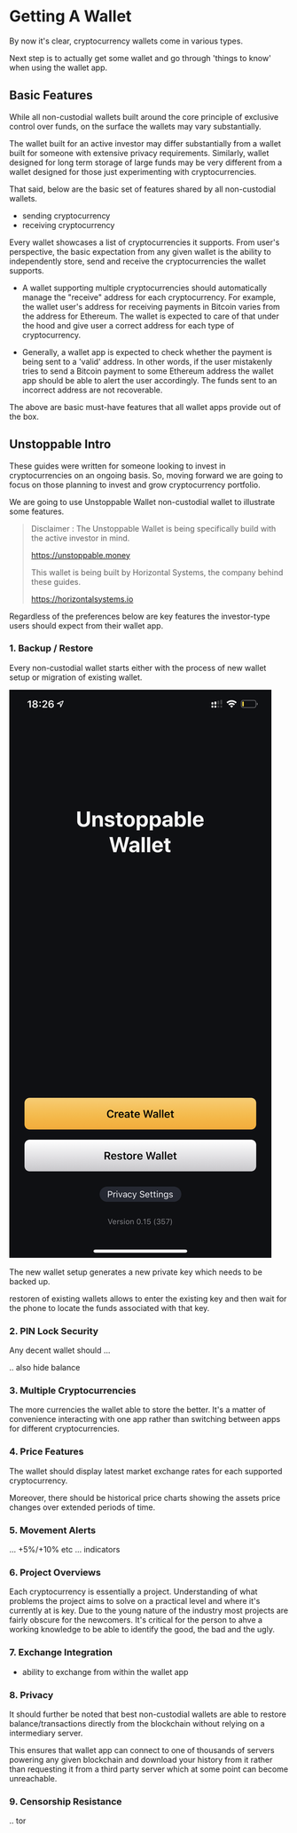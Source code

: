 # Getting A Wallet

By now it's clear, cryptocurrency wallets come in various types. 

Next step is to actually get some wallet and go through 'things to know' when using the wallet app.

## Basic Features

While all non-custodial wallets built around the core principle of exclusive control over funds, on the surface the wallets may vary substantially.

The wallet built for an active investor may differ substantially from a wallet built for someone with extensive privacy requirements. Similarly, wallet designed for long term storage of large funds may be very different from a wallet designed for those just experimenting with cryptocurrencies.

That said, below are the basic set of features shared by all non-custodial wallets. 

- sending cryptocurrency
- receiving cryptocurrency

Every wallet showcases a list of cryptocurrencies it supports. From user's perspective, the basic expectation from any given wallet is the ability to independently store, send and receive the cryptocurrencies the wallet supports.

- A wallet supporting multiple cryptocurrencies should automatically manage the "receive" address for each cryptocurrency. For example, the wallet user's address for receiving payments in Bitcoin varies from the address for Ethereum. The wallet is expected to care of that under the hood and give user a correct address for each type of cryptocurrency.

- Generally, a wallet app is expected to check whether the payment is being sent to a 'valid' address. In other words, if the user mistakenly tries to send a Bitcoin payment to some Ethereum address the wallet app should be able to alert the user accordingly. The funds sent to an incorrect address are not recoverable.

The above are basic must-have features that all wallet apps provide out of the box. 

## Unstoppable Intro

These guides were written for someone looking to invest in cryptocurrencies on an ongoing basis. So, moving forward we are going to focus on those planning to invest and grow cryptocurrency portfolio.

We are going to use Unstoppable Wallet non-custodial wallet to illustrate some features.

> Disclaimer : The Unstoppable Wallet is being specifically build with the active investor in mind. 
> 
> https://unstoppable.money
> 
> This wallet is being built by Horizontal Systems, the company behind these guides.
>
> https://horizontalsystems.io

Regardless of the preferences below are key features the investor-type users should expect from their wallet app.

### 1. Backup / Restore 

Every non-custodial wallet starts either with the process of new wallet setup or migration of existing wallet.

![Wallet Setup](../fundamentals/images/setup.PNG)

The new wallet setup generates a new private key which needs to be backed up. 

restoren of existing wallets allows to enter the existing key and then wait for the phone to locate the funds associated with that key.

### 2. PIN Lock Security

Any decent wallet should ...


.. also hide balance

### 3. Multiple Cryptocurrencies
       
The more currencies the wallet able to store the better. It's a matter of convenience interacting with one app rather than switching between apps for different cryptocurrencies.

### 4. Price Features

The wallet should display latest market exchange rates for each supported cryptocurrency. 

Moreover, there should be historical price charts showing the assets price changes over extended periods of time.



### 5. Movement Alerts 

... +5%/+10% etc
... indicators

### 6. Project Overviews

Each cryptocurrency is essentially a project. Understanding of what problems the project aims to solve on a practical level and where it's currently at is key. Due to the young nature of the industry most projects are fairly obscure for the newcomers. It's critical for the person to ahve a working knowledge to be able to identify the good, the bad and the ugly.


### 7. Exchange Integration

- ability to exchange from within the wallet app

### 8. Privacy

It should further be noted that best non-custodial wallets are able to restore balance/transactions directly from the blockchain without relying on a intermediary server. 

This ensures that wallet app can connect to one of thousands of servers powering any given blockchain and download your history from it rather than requesting it from a third party server which at some point can become unreachable. 

### 9. Censorship Resistance

.. tor

